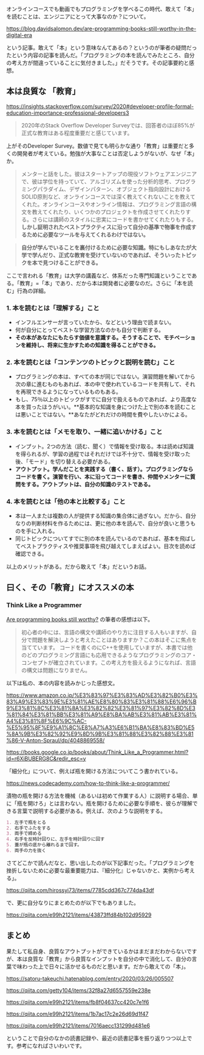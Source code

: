 オンラインコースでも動画でもプログラミングを学べるこの時代、敢えて「本」を読むことは、エンジニアにとって大事なのか？について。

https://blog.davidsalomon.dev/are-programming-books-still-worthy-in-the-digital-era

という記事。敢えて「本」という意味なんてあるの？というのが筆者の疑問だったという内容の記事を読んだ。「プログラミングの本を読んでみたところ、自分の考え方が間違っていることに気付きました。」だそうです。その記事要約と感想。

## 本は良質な 「教育」

https://insights.stackoverflow.com/survey/2020#developer-profile-formal-education-importance-professional-developers3

> 2020年のStack Overflow Developer Surveyでは、回答者のほぼ85%が正式な教育はある程度重要だと感じています。

上がそのDeveloper Survey。数値で見ても明らかな通り「教育」は重要だと多くの開発者が考えている。勉強が大事なことは否定しようがないが、なぜ「本」か。

> メンターと話をした。彼はスタートアップの現役ソフトウェアエンジニアで、彼は学位を持っていて、アルゴリズムを使った分析的思考、プログラミングパラダイム、デザインパターン、オブジェクト指向設計におけるSOLID原則など、オンラインコースでは深く教えてくれないことを教えてくれた。オンラインコースやオンライン情報は、プログラミング言語の構文を教えてくれたり、いくつかのプロジェクトを作成させてくれたりする。さらには講師のスタイルに忠実にコードを書かせてくれたりもする。**しかし証明されたベストプラクティスに沿って自分の基準で物事を作成するために必要なツールを与えてくれるわけではない。**

> **自分が学んでいることを裏付けるために必要な知識。特にもしあなたが大学で学んだり、正式な教育を受けていないのであれば、そういったトピックを本で見つけることができる。**

ここで言われる「教育」は大学の講義など、体系だった専門知識ということである。「教育」=「本」であり、だから本は開発者に必要なのだ。さらに「本を読む」行為の詳細。

### 1. 本を読むとは「理解する」こと

- インフルエンサーが言っていたから、などという理由で読まない。
- 何が自分にとってベストな学習方法なのかも自分で判断する。
- **その本があなたにもたらす価値を意識する。そうすることで、モチベーションを維持し、将来に生かすための知識を得ることができる。**

### 2. 本を読むとは「コンテンツのトピックと説明を読む」こと

- プログラミングの本は、すべての本が同じではない。演習問題を解いてから次の章に進むものもあれば、本の中で使われているコードを共有して、それを再現できるようになっているものもある。
- もし、75％以上のトピックがすでに自分で扱えるものであれば、より高度な本を買ったほうがいい。**基本的な知識を身につけた上で別の本を読むことは悪いことではない。**あなたがどれだけの時間を費やしたいかによる。

### 3. 本を読むとは「メモを取り、一緒に追いかける」こと

- インプット。2つの方法（読む、聞く）で情報を受け取る。本は読めば知識を得られるが、学習の過程ではそれだけでは不十分で、情報を受け取った後、「モード」を切り替える必要がある。
- **アウトプット。学んだことを実践する（書く、話す）。プログラミングならコードを書く。演習を行い、本に沿ってコードを書き、仲間やメンターに質問をする。アウトプットは、自分の知識のテストである。**


### 4. 本を読むとは「他の本と比較する」こと

- 本は一人または複数の人が提供する知識の集合体に過ぎない。だから、自分なりの判断材料を作るためには、更に他の本を読んで、自分が良いと思うものを手に入れる。
- 同じトピックについてすでに別の本を読んでいるのであれば、基本を飛ばしてベストプラクティスや推奨事項を飛び越えてしまえばよい。目次を読めば確認できる。

以上のメリットがある。だから敢えて「本」だというお話。


## 曰く、その「教育」にオススメの本

### Think Like a Programmer

[Are programming books still worthy?](https://blog.davidsalomon.dev/are-programming-books-still-worthy-in-the-digital-era) の筆者の感想は以下。

> 初心者の中には、言語の構文や講師のやり方に注目する人もいますが、自分で問題を解決しようと考えたことはありますか？この本はそこに焦点を当てています。
> コードを書くのにC++を使用していますが、本書では他のどのプログラミング言語にも応用できるようなプログラミングのコア・コンセプトが確立されています。この考え方を扱えるようになれば、言語の構文は問題になりません。

以下は私の、本の内容を読みかじった感想文。

https://www.amazon.co.jp/%E3%83%97%E3%83%AD%E3%82%B0%E3%83%A9%E3%83%9E%E3%81%AE%E8%80%83%E3%81%88%E6%96%B9%E3%81%8C%E3%81%8A%E3%82%82%E3%81%97%E3%82%8D%E3%81%84%E3%81%BB%E3%81%A9%E8%BA%AB%E3%81%AB%E3%81%A4%E3%81%8F%E6%9C%AC-%E5%95%8F%E9%A1%8C%E8%A7%A3%E6%B1%BA%E8%83%BD%E5%8A%9B%E3%82%92%E9%8D%9B%E3%81%88%E3%82%88%E3%81%86-V-Anton-Spraul/dp/4048869558/

https://books.google.co.jp/books/about/Think_Like_a_Programmer.html?id=r6XiBUBERG8C&redir_esc=y


「細分化」について、例えば瓶を開ける方法についてこう書かれている。

https://news.codecademy.com/how-to-think-like-a-programmer/

漬物の瓶を開ける方法を機械（あるいは初めて作業する人）に説明する場合、単に「瓶を開けろ」とは言わない。瓶を開けるために必要な手順を、彼らが理解できる言葉で説明する必要がある。例えば、次のような説明をする。

```瓶を開ける方法.md
1. 左手で瓶をとる
2. 右手でふたをする
3. 両手で締める
4. 右手を反時計回りに、左手を時計回りに回す
5. 蓋が瓶の底から離れるまで回す。
6. 両手の力を抜く
```

さてどこかで読んだなと、思い出したのが以下記事だった。「プログラミングを挫折しないために必要な最重要能力は、『細分化』じゃないかと、実例から考える」。

https://qiita.com/hirossyi73/items/7785cdd367c774da43df

で、更に自分なりにまとめたのが以下でもありました。

https://qiita.com/e99h2121/items/43873ffd84b102d95929


## まとめ

果たして私自身、良質なアウトプットができているかはまだまだわからないですが、本は良質な「教育」から良質なインプットを自分の中で消化して、自分の言葉で味わった上で日々に活かせるものだと思います。だから敢えての「本」。

https://satoru-takeuchi.hatenablog.com/entry/2020/03/26/005507

https://qiita.com/getty104/items/32f8a27d6557559e238e

https://qiita.com/e99h2121/items/fb8f04637cc420c7e1f6

https://qiita.com/e99h2121/items/1b7ac17c2e26d69d1f47

https://qiita.com/e99h2121/items/7016aecc131299d481e6

ということで自分のなかの読書記録や、最近の読書記事を振り返りつつ以上です。参考になればさいわいです。
